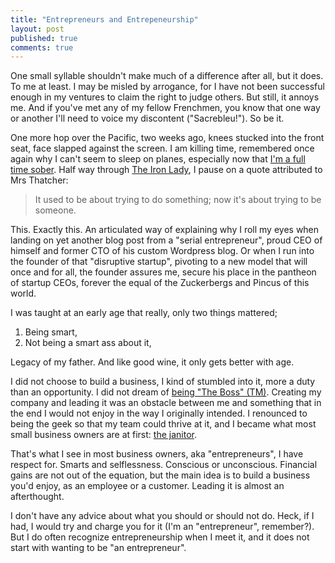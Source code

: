 ```yaml
---
title: "Entrepreneurs and Entrepeneurship"
layout: post
published: true
comments: true
---
```


One small syllable shouldn't make much of a difference after all, but it does. To me at least. I may be misled by arrogance, for I have not been successful enough in my ventures to claim the right to judge others. But still, it annoys me. And if you've met any of my fellow Frenchmen, you know that one way or another I'll need to voice my discontent ("Sacrebleu!"). So be it.

One more hop over the Pacific, two weeks ago, knees stucked into the front seat, face slapped against the screen. I am killing time, remembered once again why I can't seem to sleep on planes, especially now that [I'm a full time sober](http://teddy.fr/2012/11/17/alcohol-personal-growth/). Half way through [The Iron Lady](http://www.rottentomatoes.com/m/the_iron_lady), I pause on a quote attributed to Mrs Thatcher:

> It used to be about trying to do something; now it's about trying to be someone.

This. Exactly this. An articulated way of explaining why I roll my eyes when landing on yet another blog post from a "serial entrepreneur", proud CEO of himself and former CTO of his custom Wordpress blog. Or when I run into the founder of that "disruptive startup", pivoting to a new model that will once and for all, the founder assures me, secure his place in the pantheon of startup CEOs, forever the equal of the Zuckerbergs and Pincus of this world.

I was taught at an early age that really, only two things mattered;

1. Being smart,
1. Not being a smart ass about it,

Legacy of my father. And like good wine, it only gets better with age.

I did not choose to build a business, I kind of stumbled into it, more a duty than an opportunity. I did not dream of [being "The Boss" (TM)](http://www.youtube.com/watch?v=NisCkxU544c). Creating my company and leading it was an obstacle between me and something that in the end I would not enjoy in the way I originally intended. I renounced to being the geek so that my team could thrive at it, and I became what most small business owners are at first: [the janitor](http://www.zachbruhnke.com/youre-not-the-ceo-youre-the-fucking-janitor).

That's what I see in most business owners, aka "entrepreneurs", I have respect for. Smarts and selflessness. Conscious or unconscious. Financial gains are not out of the equation, but the main idea is to build a business you'd enjoy, as an employee or a customer. Leading it is almost an afterthought.

I don't have any advice about what you should or should not do. Heck, if I had, I would try and charge you for it (I'm an "entrepreneur", remember?). But I do often recognize entrepreneurship when I meet it, and it does not start with wanting to be "an entrepreneur".